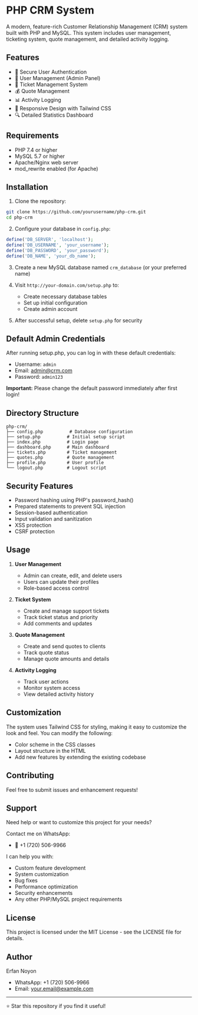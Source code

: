# PHP CRM System

A modern, feature-rich Customer Relationship Management (CRM) system built with PHP and MySQL. This system includes user management, ticketing system, quote management, and detailed activity logging.

## Features

- 🔐 Secure User Authentication
- 👥 User Management (Admin Panel)
- 🎫 Ticket Management System
- 💰 Quote Management
- 📊 Activity Logging
- 📱 Responsive Design with Tailwind CSS
- 🔍 Detailed Statistics Dashboard

## Requirements

- PHP 7.4 or higher
- MySQL 5.7 or higher
- Apache/Nginx web server
- mod_rewrite enabled (for Apache)

## Installation

1. Clone the repository:
```bash
git clone https://github.com/yourusername/php-crm.git
cd php-crm
```

2. Configure your database in `config.php`:
```php
define('DB_SERVER', 'localhost');
define('DB_USERNAME', 'your_username');
define('DB_PASSWORD', 'your_password');
define('DB_NAME', 'your_db_name');
```

3. Create a new MySQL database named `crm_database` (or your preferred name)

4. Visit `http://your-domain.com/setup.php` to:
   - Create necessary database tables
   - Set up initial configuration
   - Create admin account

5. After successful setup, delete `setup.php` for security

## Default Admin Credentials

After running setup.php, you can log in with these default credentials:
- Username: `admin`
- Email: admin@crm.com
- Password: `admin123`

**Important:** Please change the default password immediately after first login!

## Directory Structure

```
php-crm/
├── config.php          # Database configuration
├── setup.php          # Initial setup script
├── index.php          # Login page
├── dashboard.php      # Main dashboard
├── tickets.php        # Ticket management
├── quotes.php         # Quote management
├── profile.php        # User profile
└── logout.php         # Logout script
```

## Security Features

- Password hashing using PHP's password_hash()
- Prepared statements to prevent SQL injection
- Session-based authentication
- Input validation and sanitization
- XSS protection
- CSRF protection

## Usage

1. **User Management**
   - Admin can create, edit, and delete users
   - Users can update their profiles
   - Role-based access control

2. **Ticket System**
   - Create and manage support tickets
   - Track ticket status and priority
   - Add comments and updates

3. **Quote Management**
   - Create and send quotes to clients
   - Track quote status
   - Manage quote amounts and details

4. **Activity Logging**
   - Track user actions
   - Monitor system access
   - View detailed activity history

## Customization

The system uses Tailwind CSS for styling, making it easy to customize the look and feel. You can modify the following:

- Color scheme in the CSS classes
- Layout structure in the HTML
- Add new features by extending the existing codebase

## Contributing

Feel free to submit issues and enhancement requests!

## Support

Need help or want to customize this project for your needs?

Contact me on WhatsApp:
- 📱 +1 (720) 506-9966

I can help you with:
- Custom feature development
- System customization
- Bug fixes
- Performance optimization
- Security enhancements
- Any other PHP/MySQL project requirements

## License

This project is licensed under the MIT License - see the LICENSE file for details.

## Author

Erfan Noyon
- WhatsApp: +1 (720) 506-9966
- Email: your.email@example.com

---

⭐ Star this repository if you find it useful! 
